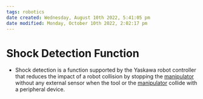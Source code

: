 ```yaml
---
tags: robotics
date created: Wednesday, August 10th 2022, 5:41:05 pm
date modified: Monday, October 10th 2022, 2:02:17 pm
---
```


# Shock Detection Function
- Shock detection is a function supported by the Yaskawa robot controller that reduces the impact of a robot collision by stopping the [manipulator](Manipulator.md) without any external sensor when the tool or the [manipulator](Manipulator.md) collide with a peripheral device.

